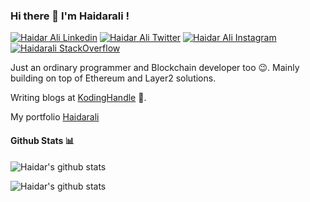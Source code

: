 ### Hi there 👋 I'm Haidarali !

    
[![Haidar Ali Linkedin](https://img.shields.io/badge/LinkedIn-0077B5?style=for-the-badge&logo=linkedin&logoColor=white)](https://www.linkedin.com/in/haidaralimasu/)
[![Haidar Ali Twitter](https://img.shields.io/badge/Twitter-1DA1F2?style=for-the-badge&logo=twitter&logoColor=white)](https://twitter.com/haidarali_masu)
[![Haidar Ali Instagram](https://img.shields.io/badge/Instagram-6441A4?style=for-the-badge&logo=instagram&logoColor=white)](https://instagram.com/haidarali_masu)
[![Haidarali StackOverflow](https://img.shields.io/badge/StackOverflow-F48024?style=for-the-badge&logo=stackoverflow&logoColor=white)](https://stackoverflow.com/users/14995461/haidarali-masu)

Just an ordinary programmer and Blockchain developer too 😉. Mainly building on top of Ethereum and Layer2 solutions.

Writing blogs at [KodingHandle](https://www.kodinghandle.com) 📝.

My portfolio [Haidarali](https://haidarali.vercel.app)

#### Github Stats 📊

![Haidar's github stats](https://github-readme-stats.vercel.app/api?username=haidaralimasu&show_icons=true&layout=compact)

![Haidar's github stats](https://github-readme-stats.vercel.app/api/top-langs/?username=haidaralimasu&layout=compact)
